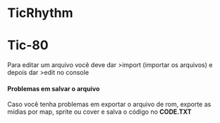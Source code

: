 # TicRhythm
<h1>Tic-80</h1>
Para editar um arquivo você deve dar >import (importar os arquivos) e depois dar >edit no console
<h4>Problemas em salvar o arquivo</h4>
Caso você tenha problemas em exportar o arquivo de rom, exporte as mídias por map, sprite ou cover e salva o código no <b>CODE.TXT</b>

